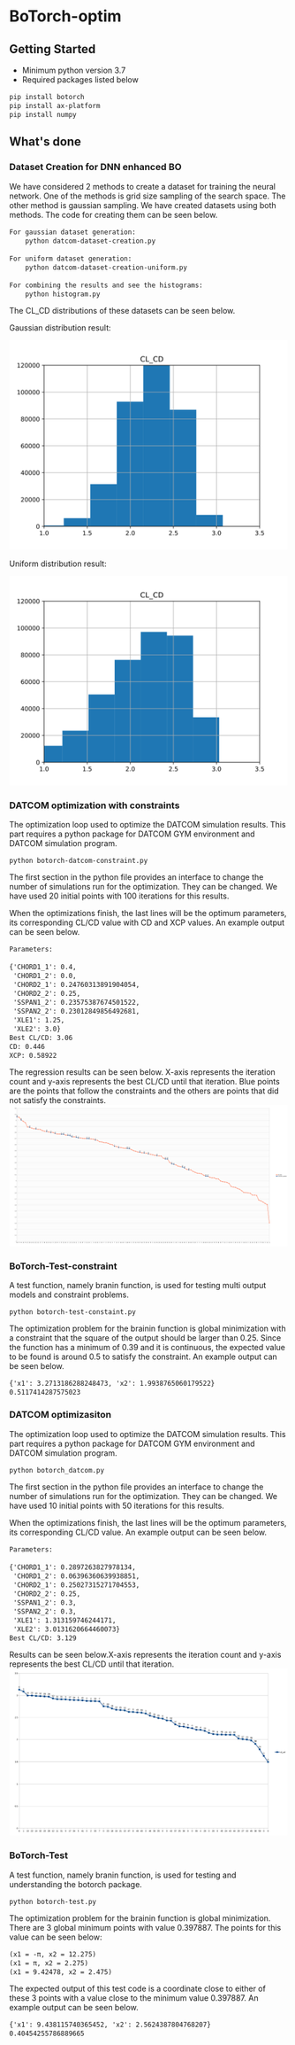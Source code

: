# BoTorch-optim
## Getting Started
* Minimum python version 3.7
* Required packages listed below
```
pip install botorch
pip install ax-platform
pip install numpy
```
## What's done
### Dataset Creation for DNN enhanced BO
We have considered 2 methods to create a dataset for training the neural network. One of the methods is grid size sampling of the search space. The other method is gaussian sampling. We have created datasets using both methods. The code for creating them can be seen below.
```
For gaussian dataset generation:
    python datcom-dataset-creation.py
    
For uniform dataset generation:
    python datcom-dataset-creation-uniform.py

For combining the results and see the histograms:
    python histogram.py
```
The CL_CD distributions of these datasets can be seen below.

Gaussian distribution result:

![Gaussian distribution result](images/hist_gaussian.svg)

Uniform distribution result:

![Uniform distribution result](images/hist_uniform.svg)
### DATCOM optimization with constraints
The optimization loop used to optimize the DATCOM simulation results. This part requires a python package for DATCOM GYM environment and DATCOM simulation program.
```
python botorch-datcom-constraint.py
```
The first section in the python file provides an interface to change the number of simulations run for the optimization. They can be changed. We have used 20 initial points with 100 iterations for this results.

When the optimizations finish, the last lines will be the optimum parameters, its corresponding CL/CD value with CD and XCP values. An example output can be seen below.
```
Parameters: 

{'CHORD1_1': 0.4,
 'CHORD1_2': 0.0,
 'CHORD2_1': 0.24760313891904054,
 'CHORD2_2': 0.25,
 'SSPAN1_2': 0.23575387674501522,
 'SSPAN2_2': 0.23012849856492681,
 'XLE1': 1.25,
 'XLE2': 3.0}
Best CL/CD: 3.06
CD: 0.446
XCP: 0.58922

```
The regression results can be seen below. X-axis represents the iteration count and y-axis represents the best CL/CD until that iteration. Blue points are the points that follow the constraints and the others are points that did not satisfy the constraints.
![regression_graph](images/constrained_graph.svg)
### BoTorch-Test-constraint
A test function, namely branin function, is used for testing multi output models and constraint problems.
```
python botorch-test-constaint.py
```
The optimization problem for the brainin function is global minimization with a constraint that the square of the output should be larger than 0.25. Since the function has a minimum of 0.39 and it is continuous, the expected value to be found is around 0.5 to satisfy the constraint. An example output can be seen below.
```
{'x1': 3.2713186288248473, 'x2': 1.9938765060179522} 0.5117414287575023
```

### DATCOM optimizasiton
The optimization loop used to optimize the DATCOM simulation results. This part requires a python package for DATCOM GYM environment and DATCOM simulation program.
```
python botorch_datcom.py
```
The first section in the python file provides an interface to change the number of simulations run for the optimization. They can be changed. We have used 10 initial points with 50 iterations for this results.

When the optimizations finish, the last lines will be the optimum parameters, its corresponding CL/CD value. An example output can be seen below.
```
Parameters: 

{'CHORD1_1': 0.2897263827978134,
 'CHORD1_2': 0.06396360639938851,
 'CHORD2_1': 0.25027315271704553,
 'CHORD2_2': 0.25,
 'SSPAN1_2': 0.3,
 'SSPAN2_2': 0.3,
 'XLE1': 1.313159746244171,
 'XLE2': 3.0131620664460073}
Best CL/CD: 3.129
```
Results can be seen below.X-axis represents the iteration count and y-axis represents the best CL/CD until that iteration.
![regression_graph](images/non_constrained_graph.svg)
### BoTorch-Test
A test function, namely branin function, is used for testing and understanding the botorch package.
```
python botorch-test.py
```
The optimization problem for the brainin function is global minimization. There are 3 global minimum points with value 0.397887. The points for this value can be seen below:
```
(x1 = -π, x2 = 12.275)
(x1 = π, x2 = 2.275)
(x1 = 9.42478, x2 = 2.475)
```
The expected output of this test code is a coordinate close to either of these 3 points with a value close to the minimum value 0.397887. An example output can be seen below.
```
{'x1': 9.438115740365452, 'x2': 2.5624387804768207} 0.40454255786889665
```
